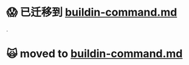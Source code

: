 :scream: 已迁移到 [buildin-command.md](https://github.com/oldratlee/translations/tree/master/bash-3-man/buildin-command.md)
==========================

.

:scream_cat: moved to [buildin-command.md](https://github.com/oldratlee/translations/tree/master/bash-3-man/buildin-command.md)
==========================
